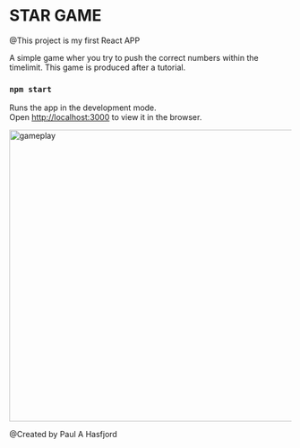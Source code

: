 # STAR GAME 
@This project is my first React APP 

A simple game wher you try to push the correct numbers within the timelimit.
This game is produced after a tutorial.

### `npm start`

Runs the app in the development mode.<br />
Open [http://localhost:3000](http://localhost:3000) to view it in the browser.

<img width="521" alt="gameplay" src="https://user-images.githubusercontent.com/9897451/77173286-8f146e00-6abf-11ea-8623-6440c201a2c1.png">

@Created by Paul A Hasfjord
